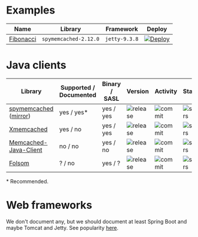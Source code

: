 # Examples

| Name | Library | Framework | Deploy |
| ---  | ---     | ---       | ---    |
| [Fibonacci](https://github.com/memcachier/examples-java) | `spymemcached-2.12.0` | `jetty-9.3.8` | [![Deploy](https://www.herokucdn.com/deploy/button.png)](https://heroku.com/deploy?template=http://github.com/memcachier/examples-java) |

# Java clients

| Library | Supported / Documented | Binary / SASL | Version | Activity | Stars |
| ---     | ---                    | ---           | ---     | ---      | ---   |
| [spymemcached](https://github.com/dustin/java-memcached-client) ([mirror](https://github.com/couchbase/spymemcached)) | yes / yes\* | yes / yes |  ![release](https://img.shields.io/maven-central/v/net.spy/spymemcached.svg?maxAge=3600) | ![commit](https://img.shields.io/github/last-commit/dustin/java-memcached-client/master.svg?maxAge=3600) | ![stars](https://img.shields.io/github/stars/dustin/java-memcached-client.svg?style=social&maxAge=3600) |
| [Xmemcached](https://github.com/killme2008/xmemcached) | yes / no | yes / yes |  ![release](https://img.shields.io/maven-central/v/com.googlecode.xmemcached/xmemcached.svg?maxAge=3600) | ![commit](https://img.shields.io/github/last-commit/killme2008/xmemcached/master.svg?maxAge=3600) | ![stars](https://img.shields.io/github/stars/killme2008/xmemcached.svg?style=social&maxAge=3600) |
| [Memcached-Java-Client](https://github.com/gwhalin/Memcached-Java-Client) | no / no | yes / no |  ![release](https://img.shields.io/maven-central/v/com.whalin/Memcached-Java-Client.svg?maxAge=3600) | ![commit](https://img.shields.io/github/last-commit/gwhalin/Memcached-Java-Client/master.svg?maxAge=3600) | ![stars](https://img.shields.io/github/stars/gwhalin/Memcached-Java-Client.svg?style=social&maxAge=3600) |
| [Folsom](https://github.com/spotify/folsom) | ? / no | yes / ? |  ![release](https://img.shields.io/maven-central/v/com.spotify/folsom.svg?maxAge=3600) | ![commit](https://img.shields.io/github/last-commit/spotify/folsom.svg?maxAge=3600) | ![stars](https://img.shields.io/github/stars/spotify/folsom.svg?style=social&maxAge=3600) |

\* Recommended.  

# Web frameworks

We don't document any, but we should document at least Spring Boot and maybe Tomcat and Jetty. See popularity
[here](http://www.timqian.com/star-history/#spring-projects/spring-boot&perwendel/spark&eclipse/jetty.project&apache/tomcat&spring-projects/spring-framework).
